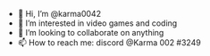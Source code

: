 - 👋 Hi, I’m @karma0042
- 👀 I’m interested in video games and coding
- 💞️ I’m looking to collaborate on anything
- 📫 How to reach me: discord @Karma 002 #3249

<!---
karma0042/karma0042 is a ✨ special ✨ repository because its `README.md` (this file) appears on your GitHub profile.
You can click the Preview link to take a look at your changes.
--->
